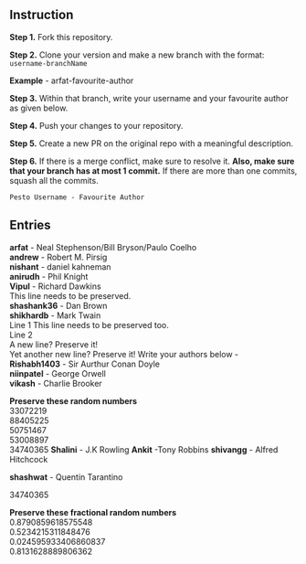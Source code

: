 ## Instruction

**Step 1.** Fork this repository.

**Step 2.** Clone your version and make a new branch with the format: `username-branchName`

**Example** - arfat-favourite-author

**Step 3.** Within that branch, write your username and your favourite author as given below.

**Step 4.** Push your changes to your repository.

**Step 5.** Create a new PR on the original repo with a meaningful description.

**Step 6.** If there is a merge conflict, make sure to resolve it. **Also, make sure that your branch has at most 1 commit.** If there are more than one commits, squash all the commits.

`Pesto Username - Favourite Author`

## Entries

**arfat** - Neal Stephenson/Bill Bryson/Paulo Coelho  
**andrew** - Robert M. Pirsig  
**nishant** - daniel kahneman  
**anirudh** - Phil Knight  
**Vipul** - Richard Dawkins  
This line needs to be preserved.  
**shashank36** - Dan Brown  
**shikhardb** - Mark Twain  
Line 1
This line needs to be preserved too.  
Line 2  
A new line? Preserve it!  
Yet another new line? Preserve it!
Write your authors below -  
**Rishabh1403** - Sir Aurthur Conan Doyle  
**niinpatel** - George Orwell  
**vikash** - Charlie Brooker  

**Preserve these random numbers**  
33072219  
88405225   
50751467     
53008897   
34740365 
**Shalini** - J.K Rowling
**Ankit** -Tony Robbins
**shivangg** - Alfred Hitchcock

**shashwat** - Quentin Tarantino

34740365  

**Preserve these fractional random numbers**  
0.8790859618575548  
0.5234215311848476   
0.024595933406860837     
0.8131628889806362